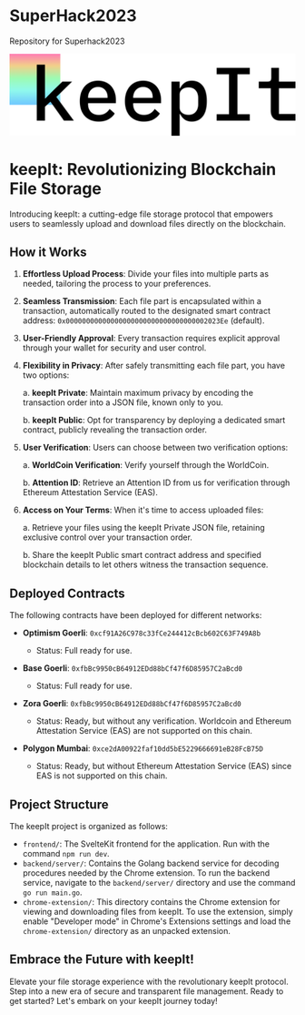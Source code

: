 # SuperHack2023
Repository for Superhack2023

![Logo](https://github.com/cbayraktaroglu/SuperHack2023/blob/readme/banner.jpg)

# keepIt: Revolutionizing Blockchain File Storage

Introducing keepIt: a cutting-edge file storage protocol that empowers users to seamlessly upload and download files directly on the blockchain.

## How it Works

1. **Effortless Upload Process**: Divide your files into multiple parts as needed, tailoring the process to your preferences.

2. **Seamless Transmission**: Each file part is encapsulated within a transaction, automatically routed to the designated smart contract address: `0x00000000000000000000000000000000002023Ee` (default).

3. **User-Friendly Approval**: Every transaction requires explicit approval through your wallet for security and user control.

4. **Flexibility in Privacy**: After safely transmitting each file part, you have two options:

   a. **keepIt Private**: Maintain maximum privacy by encoding the transaction order into a JSON file, known only to you.
   
   b. **keepIt Public**: Opt for transparency by deploying a dedicated smart contract, publicly revealing the transaction order.

5. **User Verification**: Users can choose between two verification options:
   
   a. **WorldCoin Verification**: Verify yourself through the WorldCoin.
   
   b. **Attention ID**: Retrieve an Attention ID from us for verification through Ethereum Attestation Service (EAS).

6. **Access on Your Terms**: When it's time to access uploaded files:

   a. Retrieve your files using the keepIt Private JSON file, retaining exclusive control over your transaction order.
   
   b. Share the keepIt Public smart contract address and specified blockchain details to let others witness the transaction sequence.

## Deployed Contracts

The following contracts have been deployed for different networks:

- **Optimism Goerli**: `0xcf91A26C978c33fCe244412cBcb602C63F749A8b`
  - Status: Full ready for use.

- **Base Goerli**: `0xfbBc9950cB64912EDd88bCf47f6D85957C2aBcd0`
  - Status: Full ready for use.

- **Zora Goerli**: `0xfbBc9950cB64912EDd88bCf47f6D85957C2aBcd0`
  - Status: Ready, but without any verification. Worldcoin and Ethereum Attestation Service (EAS) are not supported on this chain.

- **Polygon Mumbai**: `0xce2dA00922faf10dd5bE5229666691eB28FcB75D`
  - Status: Ready, but without Ethereum Attestation Service (EAS) since EAS is not supported on this chain.


## Project Structure

The keepIt project is organized as follows:

- `frontend/`: The SvelteKit frontend for the application. Run with the command `npm run dev`.
- `backend/server/`: Contains the Golang backend service for decoding procedures needed by the Chrome extension.
   To run the backend service, navigate to the `backend/server/` directory and use the command `go run main.go`.
- `chrome-extension/`: This directory contains the Chrome extension for viewing and downloading files from keepIt. To use the extension, simply enable "Developer mode" in Chrome's Extensions settings and load the `chrome-extension/` directory as an unpacked extension.

## Embrace the Future with keepIt!

Elevate your file storage experience with the revolutionary keepIt protocol. Step into a new era of secure and transparent file management. Ready to get started? Let's embark on your keepIt journey today!
